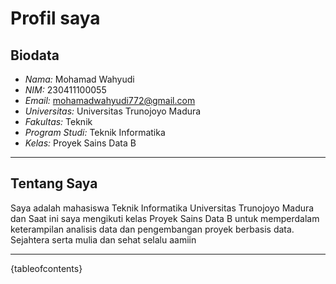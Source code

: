 # Profil saya

## Biodata

- *Nama:* Mohamad Wahyudi
- *NIM:* 230411100055
- *Email:* mohamadwahyudi772@gmail.com  
- *Universitas:* Universitas Trunojoyo Madura  
- *Fakultas:* Teknik  
- *Program Studi:* Teknik Informatika  
- *Kelas:* Proyek Sains Data B  

---

## Tentang Saya
Saya adalah mahasiswa Teknik Informatika Universitas Trunojoyo Madura dan Saat ini saya mengikuti kelas Proyek Sains Data B untuk memperdalam keterampilan analisis data dan pengembangan proyek berbasis data.
Sejahtera serta mulia dan sehat selalu aamiin

---

{tableofcontents}
